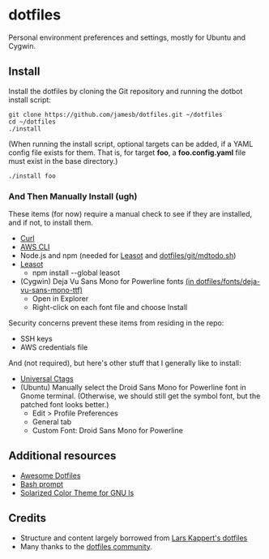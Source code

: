 # dotfiles
Personal environment preferences and settings, mostly for Ubuntu and Cygwin.


## Install
Install the dotfiles by cloning the Git repository and running the dotbot install script:

    git clone https://github.com/jamesb/dotfiles.git ~/dotfiles
    cd ~/dotfiles
    ./install

(When running the install script, optional targets can be added, if a YAML config file exists for them. That is, for target **foo**, a **foo.config.yaml** file must exist in the base directory.)

    ./install foo

### And Then Manually Install (ugh) ###
These items (for now) require a manual check to see if they are installed, and if not, to install them.
* [Curl](https://curl.haxx.se/)
* [AWS CLI](http://docs.aws.amazon.com/cli/latest/userguide/installing.html)
* Node.js and npm (needed for [Leasot](https://github.com/pgilad/leasot) and [dotfiles/git/mdtodo.sh](git/mdtodo.sh))
* [Leasot](https://github.com/pgilad/leasot)
  - npm install --global leasot
* (Cygwin) Deja Vu Sans Mono for Powerline fonts [(in dotfiles/fonts/deja-vu-sans-mono-ttf)](fonts/deja-vu-sans-mono-ttf)
  - Open in Explorer
  - Right-click on each font file and choose Install

Security concerns prevent these items from residing in the repo:
* SSH keys
* AWS credentials file

And (not required), but here's other stuff that I generally like to install:
* [Universal Ctags](https://github.com/universal-ctags/ctags)
* (Ubuntu) Manually select the Droid Sans Mono for Powerline font in Gnome terminal. (Otherwise, we should still get the symbol font, but the patched font looks better.)
  - Edit > Profile Preferences
  - General tab
  - Custom Font: Droid Sans Mono for Powerline 

## Additional resources
* [Awesome Dotfiles](https://github.com/webpro/awesome-dotfiles)
* [Bash prompt](https://wiki.archlinux.org/index.php/Color_Bash_Prompt)
* [Solarized Color Theme for GNU ls](https://github.com/seebi/dircolors-solarized)

## Credits
* Structure and content largely borrowed from [Lars Kappert's dotfiles](https://github.com/webpro/dotfiles)
* Many thanks to the [dotfiles community](https://dotfiles.github.io/).
